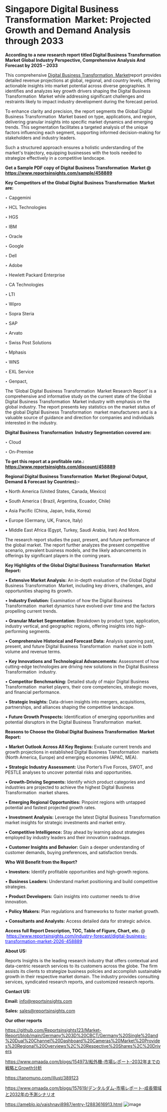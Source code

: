 # Singapore Digital Business Transformation  Market: Projected Growth and Demand Analysis through 2033

<strong>According to a new research report titled Digital Business Transformation  Market Global Industry Perspective, Comprehensive Analysis And Forecast by 2025 – 2033</strong>

This comprehensive <a href=https://www.reportsinsights.com/sample/458889>Digital Business Transformation  Market</a>report provides detailed revenue projections at global, regional, and country levels, offering actionable insights into market potential across diverse geographies. It identifies and analyzes key growth drivers shaping the Digital Business Transformation  Market while addressing significant challenges and restraints likely to impact industry development during the forecast period.

To enhance clarity and precision, the report segments the Global Digital Business Transformation  Market based on type, applications, and region, delivering granular insights into specific market dynamics and emerging trends. This segmentation facilitates a targeted analysis of the unique factors influencing each segment, supporting informed decision-making for stakeholders and industry leaders.

Such a structured approach ensures a holistic understanding of the market's trajectory, equipping businesses with the tools needed to strategize effectively in a competitive landscape.

<strong>Get a Sample PDF copy of Digital Business Transformation  Market </strong><strong>@<a href=https://www.reportsinsights.com/sample/458889 style=color:#0000ff;> https://www.reportsinsights.com/sample/458889</a></strong></font>

<strong>Key Competitors of the Global Digital Business Transformation  Market are:</strong>

‣ Capgemini

‣ HCL Technologies

‣ HGS

‣ IBM

‣ Oracle

‣ Google

‣ Dell

‣ Adobe

‣ Hewlett Packard Enterprise

‣ CA Technologies

‣ LTI

‣ Wipro

‣ Sopra Steria

‣ SAP

‣ Arvato

‣ Swiss Post Solutions

‣ Mphasis

‣ WNS

‣ EXL Service

‣ Genpact,

The ‘Global Digital Business Transformation  Market Research Report’ is a comprehensive and informative study on the current state of the Global Digital Business Transformation  Market industry with emphasis on the global industry. The report presents key statistics on the market status of the global Digital Business Transformation  market manufacturers and is a valuable source of guidance and direction for companies and individuals interested in the industry.

<strong>Digital Business Transformation  Industry Segmentation covered are:</strong>

‣ Cloud

‣ On-Premise

<strong>To get this report at a profitable rate.: <a href=https://www.reportsinsights.com/discount/458889 style=color:#0000ff;>https://www.reportsinsights.com/discount/458889</a></strong></font>

<strong>Regional Digital Business Transformation  Market (Regional Output, Demand &amp; Forecast by Countries):-</strong>

• North America (United States, Canada, Mexico)

• South America ( Brazil, Argentina, Ecuador, Chile)

• Asia Pacific (China, Japan, India, Korea)

• Europe (Germany, UK, France, Italy)

• Middle East Africa (Egypt, Turkey, Saudi Arabia, Iran) And More.

The research report studies the past, present, and future performance of the global market. The report further analyzes the present competitive scenario, prevalent business models, and the likely advancements in offerings by significant players in the coming years.

<strong>Key Highlights of the Global Digital Business Transformation  Market Report:</strong>

• <strong>Extensive Market Analysis:</strong> An in-depth evaluation of the Global Digital Business Transformation  Market, including key drivers, challenges, and opportunities shaping its growth.

• <strong>Industry Evolution:</strong> Examination of how the Digital Business Transformation  market dynamics have evolved over time and the factors propelling current trends.

• <strong>Granular Market Segmentation:</strong> Breakdown by product type, application, industry vertical, and geographic regions, offering insights into high-performing segments.

• <strong>Comprehensive Historical and Forecast Data:</strong> Analysis spanning past, present, and future Digital Business Transformation  market size in both volume and revenue terms.

• <strong>Key Innovations and Technological Advancements:</strong> Assessment of how cutting-edge technologies are driving new solutions in the Digital Business Transformation  industry.

• <strong>Competitor Benchmarking:</strong> Detailed study of major Digital Business Transformation  market players, their core competencies, strategic moves, and financial performance.

• <strong>Strategic Insights:</strong> Data-driven insights into mergers, acquisitions, partnerships, and alliances shaping the competitive landscape.

• <strong>Future Growth Prospects:</strong> Identification of emerging opportunities and potential disruptors in the Digital Business Transformation  market.

<strong>Reasons to Choose the Global Digital Business Transformation  Market Report:</strong>

• <strong>Market Outlook Across All Key Regions:</strong> Evaluate current trends and growth projections in established Digital Business Transformation  markets (North America, Europe) and emerging economies (APAC, MEA).

• <strong>Strategic Industry Assessment:</strong> Use Porter’s Five Forces, SWOT, and PESTLE analyses to uncover potential risks and opportunities.

• <strong>Growth-Driving Segments:</strong> Identify which product categories and industries are projected to achieve the highest Digital Business Transformation  market shares.

• <strong>Emerging Regional Opportunities:</strong> Pinpoint regions with untapped potential and fastest projected growth rates.

• <strong>Investment Analysis:</strong> Leverage the latest Digital Business Transformation  market insights for strategic investments and market entry.

• <strong>Competitive Intelligence:</strong> Stay ahead by learning about strategies employed by industry leaders and their innovation roadmaps.

• <strong>Customer Insights and Behavior:</strong> Gain a deeper understanding of customer demands, buying preferences, and satisfaction trends.

<strong>Who Will Benefit from the Report?</strong>

• <strong>Investors:</strong> Identify profitable opportunities and high-growth regions.

• <strong>Business Leaders:</strong> Understand market positioning and build competitive strategies.

• <strong>Product Developers:</strong> Gain insights into customer needs to drive innovation.

• <strong>Policy Makers:</strong> Plan regulations and frameworks to foster market growth.

• <strong>Consultants and Analysts:</strong> Access detailed data for strategic advice.
</ul>
<strong>Access full Report Description, TOC, Table of Figure, Chart, etc. </strong>@  <a href=https://www.reportsinsights.com/industry-forecast/digital-business-transformation-market-2026-458889 style=color:#0000ff;>https://www.reportsinsights.com/industry-forecast/digital-business-transformation-market-2026-458889</a></font>

<strong><strong>About US</strong>:</strong>

Reports Insights is the leading research industry that offers contextual and data-centric research services to its customers across the globe. The firm assists its clients to strategize business policies and accomplish sustainable growth in their respective market domain. The industry provides consulting services, syndicated research reports, and customized research reports.

<strong>Contact US:</strong>

<p class=""""><b>Email:</b> <a href=mailto:info@reportsinsights.com>info@reportsinsights.com</a></p>
<p class=""""><b>Sales:</b> <a href=mailto:sales@reportsinsights.com>sales@reportsinsights.com</a></p>

<strong>Our other reports</strong>

<a href=https://github.com/Reportsinsights123/Market-Report/blob/main/Germany%203D%20CBCT/Germany%20Single%20and%20Dual%20Channel%20Dashboard%20Cameras%20Market%20Provides%20Regional%20Overviews%2C%20Respective%20Shares%2C%20Drivers>https://github.com/Reportsinsights123/Market-Report/blob/main/Germany%203D%20CBCT/Germany%20Single%20and%20Dual%20Channel%20Dashboard%20Cameras%20Market%20Provides%20Regional%20Overviews%2C%20Respective%20Shares%2C%20Drivers</a>

<a href=https://www.omaada.com/blogs/154973/船外機-市場レポート-2032年までの戦略とGrowth分析>https://www.omaada.com/blogs/154973/船外機-市場レポート-2032年までの戦略とGrowth分析</a>

<a href=https://tanomuno.com/illust/389123>https://tanomuno.com/illust/389123</a>

<a href=https://www.omaada.com/blogs/157619/デンタルダム-市場レポート-成長領域と2032年の予測シナリオ>https://www.omaada.com/blogs/157619/デンタルダム-市場レポート-成長領域と2032年の予測シナリオ</a>

<a href=https://ameblo.jp/vaishnavi8987/entry-12883616913.html>https://ameblo.jp/vaishnavi8987/entry-12883616913.html</a>
![image](https://github.com/user-attachments/assets/b483c2f8-469b-455a-9ec0-3708eda90a8d)
